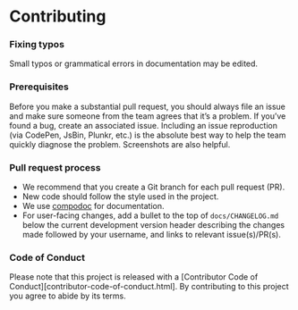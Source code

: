 # Contributing

### Fixing typos

Small typos or grammatical errors in documentation may be edited.

### Prerequisites

Before you make a substantial pull request, you should always file an issue and
make sure someone from the team agrees that it’s a problem. If you’ve found a
bug, create an associated issue. Including an issue reproduction
(via CodePen, JsBin, Plunkr, etc.) is the absolute best way to help the team quickly
diagnose the problem. Screenshots are also helpful.

### Pull request process

*  We recommend that you create a Git branch for each pull request (PR).
*  New code should follow the style used in the project.
*  We use [compodoc](https://compodoc.app/) for documentation.
*  For user-facing changes, add a bullet to the top of `docs/CHANGELOG.md` below the
current development version header describing the changes made followed by your
username, and links to relevant issue(s)/PR(s).

### Code of Conduct

Please note that this project is released with a
[Contributor Code of Conduct][contributor-code-of-conduct.html]. By contributing to this
project you agree to abide by its terms.
